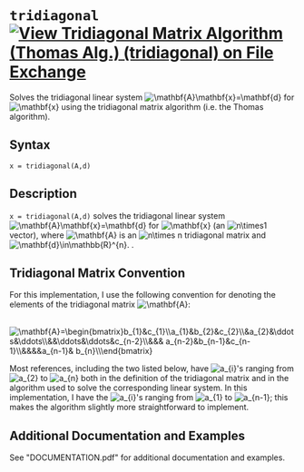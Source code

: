 # `tridiagonal` [![View Tridiagonal Matrix Algorithm (Thomas Alg.) (tridiagonal) on File Exchange](https://www.mathworks.com/matlabcentral/images/matlab-file-exchange.svg)](https://www.mathworks.com/matlabcentral/fileexchange/85438-tridiagonal-matrix-algorithm-thomas-alg-tridiagonal)

Solves the tridiagonal linear system <img src="https://latex.codecogs.com/svg.latex?\mathbf{A}\mathbf{x}=\mathbf{d}" title="\mathbf{A}\mathbf{x}=\mathbf{d}" /> for <img src="https://latex.codecogs.com/svg.latex?\mathbf{x}" title="\mathbf{x}" /> using the tridiagonal matrix algorithm (i.e. the Thomas algorithm).


## Syntax

`x = tridiagonal(A,d)`


## Description
`x = tridiagonal(A,d)` solves the tridiagonal linear system <img src="https://latex.codecogs.com/svg.latex?\mathbf{A}\mathbf{x}=\mathbf{d}" title="\mathbf{A}\mathbf{x}=\mathbf{d}" /> for <img src="https://latex.codecogs.com/svg.latex?\mathbf{x}" title="\mathbf{x}" /> (an <img src="https://latex.codecogs.com/svg.latex?n\times1" title="n\times1" /> vector), where <img src="https://latex.codecogs.com/svg.latex?\mathbf{A}" title="\mathbf{A}" /> is an <img src="https://latex.codecogs.com/svg.latex?n\times&space;n" title="n\times n" /> tridiagonal matrix and <img src="https://latex.codecogs.com/svg.latex?\mathbf{d}\in\mathbb{R}^{n}" title="\mathbf{d}\in\mathbb{R}^{n}" />.
.


## Tridiagonal Matrix Convention

For this implementation, I use the following convention for denoting the elements of the tridiagonal matrix <img src="https://latex.codecogs.com/svg.latex?\mathbf{A}" title="\mathbf{A}" />:

&nbsp;&nbsp;&nbsp;&nbsp;&nbsp;&nbsp; <img src="https://latex.codecogs.com/svg.latex?\mathbf{A}=\begin{bmatrix}b_{1}&c_{1}\\a_{1}&b_{2}&c_{2}\\&a_{2}&\ddots&\ddots\\&&\ddots&\ddots&c_{n-2}\\&&&&space;a_{n-2}&b_{n-1}&c_{n-1}\\&&&&a_{n-1}&&space;b_{n}\\\end{bmatrix}" title="\mathbf{A}=\begin{bmatrix}b_{1}&c_{1}\\a_{1}&b_{2}&c_{2}\\&a_{2}&\ddots&\ddots\\&&\ddots&\ddots&c_{n-2}\\&&& a_{n-2}&b_{n-1}&c_{n-1}\\&&&&a_{n-1}& b_{n}\\\end{bmatrix}" />

Most references, including the two listed below, have <img src="https://latex.codecogs.com/svg.latex?a_{i}" title="a_{i}" />'s ranging from <img src="https://latex.codecogs.com/svg.latex?a_{2}" title="a_{2}" /> to <img src="https://latex.codecogs.com/svg.latex?a_{n}" title="a_{n}" /> both in the definition of the tridiagonal matrix and in the algorithm used to solve the corresponding linear system. In this implementation, I have the <img src="https://latex.codecogs.com/svg.latex?a_{i}" title="a_{i}" />'s ranging from <img src="https://latex.codecogs.com/svg.latex?a_{1}" title="a_{1}" /> to <img src="https://latex.codecogs.com/svg.latex?a_{n-1}" title="a_{n-1}" />; this makes the algorithm slightly more straightforward to implement.


## Additional Documentation and Examples

See "DOCUMENTATION.pdf" for additional documentation and examples.
